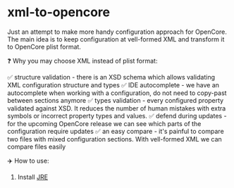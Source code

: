 # xml-to-opencore
Just an attempt to make more handy configuration approach for OpenCore. The main idea is to keep configuration at vell-formed XML and transform it to OpenCore plist format.

:question: Why you may choose XML instead of plist format:

:white_check_mark: structure validation - there is an XSD schema which allows validating XML 
configuration structure and types
:white_check_mark: IDE autocomplete - we have an autocomplete when working with a configuration, do not need to copy-past between sections anymore
:white_check_mark: types validation - every configured property validated against XSD. It reduces the number of human mistakes with extra symbols or incorrect property types and values.
:white_check_mark: defend during updates - for the upcoming OpenCore release we can see which parts of the configuration require updates
:white_check_mark: an easy compare - it's painful to compare two files with mixed configuration sections. With vell-formed XML we can compare files easily

:airplane: How to use:

1. Install [JRE](https://www.java.com/download/) 


